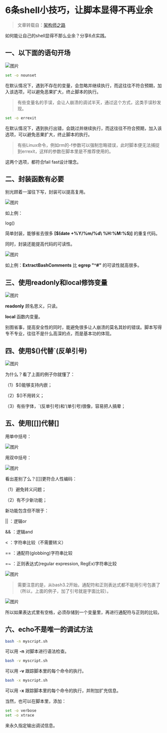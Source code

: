 [//]:# "2022/9/19 16:12|LINUX"
# 6条shell小技巧，让脚本显得不再业余

> 文章转载自：[架构师之路](https://mp.weixin.qq.com/s/ixVK4ockNE46bTdmarsDHQ)

如何能让自己的shell显得不那么业余？分享6点实践。

## 一、以下面的语句开场

![图片](https://tva1.sinaimg.cn/large/e6c9d24egy1h6bzgrvmfpj205c02c3yd.jpg)

```bash
set -o nounset
```

在默认情况下，遇到不存在的变量，会忽略并继续执行，而这往往不符合预期，加入该选项，可以避免恶果扩大，终止脚本的执行。

> 有些变量名的手误，会让人崩溃的调试半天，通过这个方式，这类手误秒发现。

```bash
set -o errexit
```

在默认情况下，遇到执行出错，会跳过并继续执行，而这往往不符合预期，加入该选项，可以避免恶果扩大，终止脚本的执行。

> 有些Linux命令，例如rm的-f参数可以强制忽略错误，此时脚本便无法捕捉到errexit，这样的参数在脚本里是不推荐使用的。

这两个选项，都符合fail fast设计理念。



## 二、封装函数有必要

别光顾着一溜往下写，封装可以提高复用。

![图片](https://tva1.sinaimg.cn/large/e6c9d24egy1h6bzj0ijvwj20b903j74f.jpg)

如上例：

log()

简单封装，能够省去很多 **[$(date +%Y/%m/%d\ %H:%M:%S)]** 的重复代码。

同时，封装还能提高代码的可读性。

![图片](https://tva1.sinaimg.cn/large/e6c9d24egy1h6bzk8vwybj20ad04l74g.jpg)

如上例：**ExtractBashComments** 比 **egrep "^#"** 的可读性就高很多。



## 三、使用readonly和local修饰变量

![图片](https://tva1.sinaimg.cn/large/e6c9d24egy1h6bzlhiruoj20c505qgm2.jpg)

**readonly** 顾名思义，只读。

**local** 函数内变量。

别图省事，提高安全性的同时，能避免很多让人崩溃的莫名其妙的错误。脚本写得专不专业，往往不是什么高深的点，而是基本功的体现。



## 四、使用$()代替`(反单引号)

![图片](https://tva1.sinaimg.cn/large/e6c9d24egy1h6bzmmperzj20a202iwek.jpg)

为什么？看了上面的例子你就懂了：

（1）$()能够支持内嵌；

（2）$()不用转义；

（3）有些字体，`(反单引号)和’(单引号)很像，容易把人搞晕；



## 五、使用[[]]代替[]

用单中括号：

![图片](https://tva1.sinaimg.cn/large/e6c9d24egy1h6bznddvzdj209601kt8k.jpg)

用双中括号：

![图片](https://tva1.sinaimg.cn/large/e6c9d24egy1h6bznmae1fj209801ca9w.jpg)

看出差别了么？[[]]更符合人性编码：

（1）避免转义问题；

（2）有不少新功能；

新功能包含但不限于：

|| ：逻辑or

&& ：逻辑and

< ：字符串比较（不需要转义）

== ：通配符(globbing)字符串比较

=~ ：正则表达式(regular expression, RegEx)字符串比较

![图片](https://tva1.sinaimg.cn/large/e6c9d24egy1h6bzpckcgtj20b603o0t0.jpg)

>  需要注意的是，从bash3.2开始，通配符和正则表达式都不能用引号包裹了（所以，上面的例子，加了引号就是字面比较）。

![图片](https://tva1.sinaimg.cn/large/e6c9d24egy1h6bzprjzquj207w01q744.jpg)

所以如果表达式里有空格，必须存储到一个变量里，再进行通配符与正则的比较。



## 六、echo不是唯一的调试方法

```bash
bash -n myscript.sh
```

可以用 **-n** 对脚本进行语法检查。

```bash
bash -v myscript.sh
```

可以用 **-v** 跟踪脚本里的每个命令的执行。

```bash
bash -x myscript.sh
```

可以用 **-x** 跟踪脚本里的每个命令的执行，并附加扩充信息。

当然，也可以在脚本里，添加：

```bash
set -o verbose
set -o xtrace
```

来永久指定输出调试信息。
